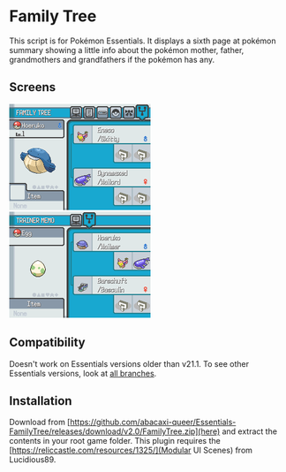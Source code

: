 # Family Tree
This script is for Pokémon Essentials. It displays a sixth page at pokémon summary showing a little info about the pokémon mother, father, grandmothers and grandfathers if the pokémon has any.

## Screens
![](Screens/screen.png)
![](Screens/screen2.png)

## Compatibility
Doesn't work on Essentials versions older than v21.1. To see other Essentials versions, look at [all branches](../../branches/all).

## Installation
Download from [https://github.com/abacaxi-queer/Essentials-FamilyTree/releases/download/v2.0/FamilyTree.zip](here) and extract the contents in your root game folder. This plugin requires the [https://reliccastle.com/resources/1325/](Modular UI Scenes) from Lucidious89. 
